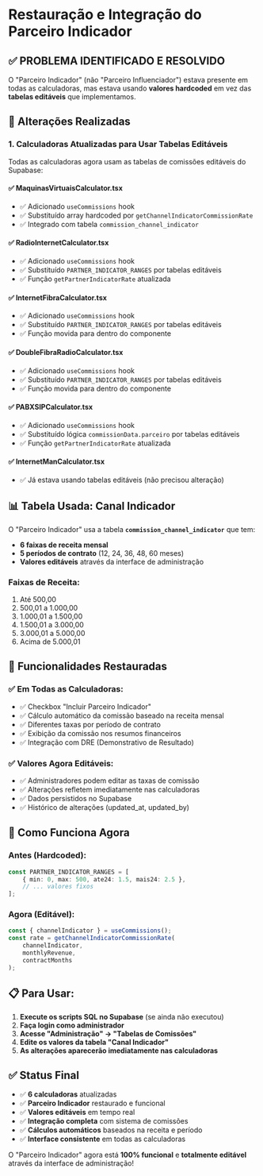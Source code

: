 # Restauração e Integração do Parceiro Indicador

## ✅ **PROBLEMA IDENTIFICADO E RESOLVIDO**

O "Parceiro Indicador" (não "Parceiro Influenciador") estava presente em todas as calculadoras, mas estava usando **valores hardcoded** em vez das **tabelas editáveis** que implementamos.

## 🔧 **Alterações Realizadas**

### 1. **Calculadoras Atualizadas para Usar Tabelas Editáveis**

Todas as calculadoras agora usam as tabelas de comissões editáveis do Supabase:

#### ✅ **MaquinasVirtuaisCalculator.tsx**
- ✅ Adicionado `useCommissions` hook
- ✅ Substituído array hardcoded por `getChannelIndicatorCommissionRate`
- ✅ Integrado com tabela `commission_channel_indicator`

#### ✅ **RadioInternetCalculator.tsx**
- ✅ Adicionado `useCommissions` hook
- ✅ Substituído `PARTNER_INDICATOR_RANGES` por tabelas editáveis
- ✅ Função `getPartnerIndicatorRate` atualizada

#### ✅ **InternetFibraCalculator.tsx**
- ✅ Adicionado `useCommissions` hook
- ✅ Substituído `PARTNER_INDICATOR_RANGES` por tabelas editáveis
- ✅ Função movida para dentro do componente

#### ✅ **DoubleFibraRadioCalculator.tsx**
- ✅ Adicionado `useCommissions` hook
- ✅ Substituído `PARTNER_INDICATOR_RANGES` por tabelas editáveis
- ✅ Função movida para dentro do componente

#### ✅ **PABXSIPCalculator.tsx**
- ✅ Adicionado `useCommissions` hook
- ✅ Substituído lógica `commissionData.parceiro` por tabelas editáveis
- ✅ Função `getPartnerIndicatorRate` atualizada

#### ✅ **InternetManCalculator.tsx**
- ✅ Já estava usando tabelas editáveis (não precisou alteração)

## 📊 **Tabela Usada: Canal Indicador**

O "Parceiro Indicador" usa a tabela **`commission_channel_indicator`** que tem:

- **6 faixas de receita mensal**
- **5 períodos de contrato** (12, 24, 36, 48, 60 meses)
- **Valores editáveis** através da interface de administração

### Faixas de Receita:
1. Até 500,00
2. 500,01 a 1.000,00
3. 1.000,01 a 1.500,00
4. 1.500,01 a 3.000,00
5. 3.000,01 a 5.000,00
6. Acima de 5.000,01

## 🎯 **Funcionalidades Restauradas**

### ✅ **Em Todas as Calculadoras:**
- ✅ Checkbox "Incluir Parceiro Indicador"
- ✅ Cálculo automático da comissão baseado na receita mensal
- ✅ Diferentes taxas por período de contrato
- ✅ Exibição da comissão nos resumos financeiros
- ✅ Integração com DRE (Demonstrativo de Resultado)

### ✅ **Valores Agora Editáveis:**
- ✅ Administradores podem editar as taxas de comissão
- ✅ Alterações refletem imediatamente nas calculadoras
- ✅ Dados persistidos no Supabase
- ✅ Histórico de alterações (updated_at, updated_by)

## 🔄 **Como Funciona Agora**

### **Antes (Hardcoded):**
```typescript
const PARTNER_INDICATOR_RANGES = [
    { min: 0, max: 500, ate24: 1.5, mais24: 2.5 },
    // ... valores fixos
];
```

### **Agora (Editável):**
```typescript
const { channelIndicator } = useCommissions();
const rate = getChannelIndicatorCommissionRate(
    channelIndicator, 
    monthlyRevenue, 
    contractMonths
);
```

## 📋 **Para Usar:**

1. **Execute os scripts SQL no Supabase** (se ainda não executou)
2. **Faça login como administrador**
3. **Acesse "Administração" → "Tabelas de Comissões"**
4. **Edite os valores da tabela "Canal Indicador"**
5. **As alterações aparecerão imediatamente nas calculadoras**

## ✅ **Status Final**

- ✅ **6 calculadoras** atualizadas
- ✅ **Parceiro Indicador** restaurado e funcional
- ✅ **Valores editáveis** em tempo real
- ✅ **Integração completa** com sistema de comissões
- ✅ **Cálculos automáticos** baseados na receita e período
- ✅ **Interface consistente** em todas as calculadoras

O "Parceiro Indicador" agora está **100% funcional** e **totalmente editável** através da interface de administração!